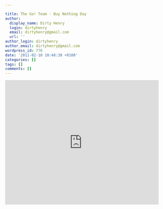 ```yaml
---

title: The Go! Team - Buy Nothing Day
author:
  display_name: Dirty Henry
  login: dirtyhenry
  email: dirtyhenry@gmail.com
  url: ''
author_login: dirtyhenry
author_email: dirtyhenry@gmail.com
wordpress_id: 776
date: '2011-02-10 10:48:38 +0100'
categories: []
tags: []
comments: []
---
```

<iframe title="YouTube video player" width="500" height="405" src="http://www.youtube.com/embed/fQ4f_lgdYz8?rel=0" frameborder="0" allowfullscreen></iframe>
